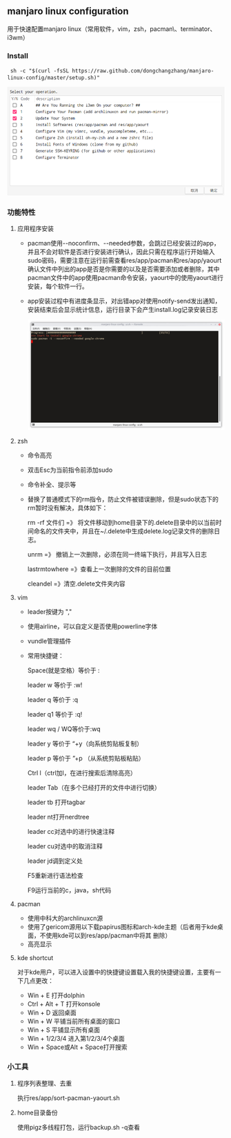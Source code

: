 ## manjaro linux configuration

用于快速配置manjaro linux（常用软件，vim，zsh，pacman\、terminator、i3wm）

### Install

```shell
 sh -c "$(curl -fsSL https://raw.github.com/dongchangzhang/manjaro-linux-config/master/setup.sh)"
```

![ui](preview/ui.png)

### 功能特性

1. 应用程序安装

   * pacman使用--noconfirm、--needed参数，会跳过已经安装过的app，并且不会对软件是否进行安装进行确认，因此只需在程序运行开始输入sudo密码，需要注意在运行前需查看res/app/pacman和res/app/yaourt确认文件中列出的app是否是你需要的以及是否需要添加或者删除，其中pacman文件中的app使用pacman命令安装，yaourt中的使用yaourt进行安装，每个软件一行。

   * app安装过程中有进度条显示，对出错app对使用notify-send发出通知，安装结束后会显示统计信息，运行目录下会产生install.log记录安装日志

     ![instal](preview/install.png)

2. zsh

   * 命令高亮

   * 双击Esc为当前指令前添加sudo

   * 命令补全、提示等

   * 替换了普通模式下的rm指令，防止文件被错误删除，但是sudo状态下的rm暂时没有解决，具体如下：

     rm -rf  文件们 =》 将文件移动到home目录下的.delete目录中的以当前时间命名的文件夹中，并且在~/.delete中生成delete.log记录文件的删除日志。

     unrm  =》 撤销上一次删除，必须在同一终端下执行，并且写入日志

     lastrmtowhere =》查看上一次删除的文件的目前位置

     cleandel  =》清空.delete文件夹内容

3. vim

   * leader按键为 ","

   * 使用airline，可以自定义是否使用powerline字体

   * vundle管理插件

   * 常用快捷键：

     Space(就是空格）等价于 :

     leader w  等价于 :w!

     leader q  等价于 :q

     leader q1 等价于 :q!

     leader wq / WQ等价于:wq

     leader y 等价于 “+y（向系统剪贴板复制）

     leader p 等价于 ”+p （从系统剪贴板粘贴）

     Ctrl l（ctrl加l，在进行搜索后清除高亮）

     leader Tab（在多个已经打开的文件中进行切换）

     leader tb 打开tagbar

     leader nt打开nerdtree

     leader cc对选中的进行快速注释

     leader cu对选中的取消注释

     leader jd调到定义处

     F5重新进行语法检查

     F9运行当前的c，java，sh代码

4. pacman

   * 使用中科大的archlinuxcn源
   * 使用了gericom源用以下载papirus图标和arch-kde主题（后者用于kde桌面，不使用kde可以到res/app/pacman中将其 删除）
   * 高亮显示

5. kde shortcut

   对于kde用户，可以进入设置中的快捷键设置载入我的快捷键设置，主要有一下几点更改：

   * Win + E 打开dolphin
   * Ctrl + Alt + T 打开konsole
   * Win + D 返回桌面
   * Win + W 平铺当前所有桌面的窗口
   * Win + S 平铺显示所有桌面
   * Win + 1/2/3/4 进入第1/2/3/4个桌面
   * Win + Space或Alt + Space打开搜索

### 小工具

1. 程序列表整理、去重

   执行res/app/sort-pacman-yaourt.sh

2. home目录备份

   使用pigz多线程打包，运行backup.sh -q查看



